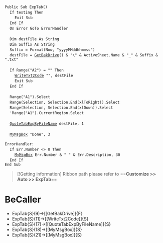 &nbsp;  &nbsp;  &nbsp;  &nbsp;  
`Public Sub ExpTab()`  
&nbsp;&nbsp;&nbsp;&nbsp;`If testing Then`  
&nbsp;&nbsp;&nbsp;&nbsp;&nbsp;&nbsp;&nbsp;&nbsp;`Exit Sub`  
&nbsp;&nbsp;&nbsp;&nbsp;`End If`  
&nbsp;&nbsp;&nbsp;&nbsp;`On Error GoTo ErrorHandler`  
&nbsp;  &nbsp;  &nbsp;  &nbsp;  
&nbsp;&nbsp;&nbsp;&nbsp;`Dim destFile As String`  
&nbsp;&nbsp;&nbsp;&nbsp;`Dim Suffix As String`  
&nbsp;&nbsp;&nbsp;&nbsp;`Suffix = Format(Now, "yyyyMMddhhmmss")`  
&nbsp;&nbsp;&nbsp;&nbsp;`destFile = `[`GetBakDrive`](GetBakDrive)`() & "\" & ActiveSheet.Name & "_" & Suffix & ".txt"`  
&nbsp;  &nbsp;  &nbsp;  &nbsp;  
&nbsp;&nbsp;&nbsp;&nbsp;`If Range("A2") = "" Then`  
&nbsp;&nbsp;&nbsp;&nbsp;&nbsp;&nbsp;&nbsp;&nbsp;[`WriteTxt2Code`](WriteTxt2Code)` "", destFile`  
&nbsp;&nbsp;&nbsp;&nbsp;&nbsp;&nbsp;&nbsp;&nbsp;`Exit Sub`  
&nbsp;&nbsp;&nbsp;&nbsp;`End If`  
&nbsp;  &nbsp;  &nbsp;  &nbsp;  
&nbsp;&nbsp;&nbsp;&nbsp;`Range("A1").Select`  
&nbsp;&nbsp;&nbsp;&nbsp;`Range(Selection, Selection.End(xlToRight)).Select`  
&nbsp;&nbsp;&nbsp;&nbsp;`Range(Selection, Selection.End(xlDown)).Select`  
&nbsp;&nbsp;&nbsp;&nbsp;`'Range("A1").CurrentRegion.Select`  
&nbsp;  &nbsp;  &nbsp;  &nbsp;  
&nbsp;&nbsp;&nbsp;&nbsp;[`QuoteTabExpByFileName`](QuoteTabExpByFileName)` destFile, 1`  
&nbsp;  &nbsp;  &nbsp;  &nbsp;  
&nbsp;&nbsp;&nbsp;&nbsp;[`MyMsgBox`](MyMsgBox)` "Done", 3`  
&nbsp;  &nbsp;  &nbsp;  &nbsp;  
`ErrorHandler:`  
&nbsp;&nbsp;&nbsp;&nbsp;`If Err.Number <> 0 Then`  
&nbsp;&nbsp;&nbsp;&nbsp;&nbsp;&nbsp;&nbsp;&nbsp;[`MyMsgBox`](MyMsgBox)` Err.Number & " " & Err.Description, 30`  
&nbsp;&nbsp;&nbsp;&nbsp;`End If`  
`End Sub`  


> [!Getting information]
> Ribbon path please refer to ==**Customize >> Auto >> ExpTab**==


# BeCaller
- ExpTab{S}(9)->[[GetBakDrive]]{F}
- ExpTab{S}(11)->[[WriteTxt2Code]]{S}
- ExpTab{S}(17)->[[QuoteTabExpByFileName]]{S}
- ExpTab{S}(18)->[[MyMsgBox]]{S}
- ExpTab{S}(21)->[[MyMsgBox]]{S}

